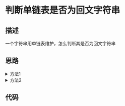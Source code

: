 # 判断单链表是否为回文字符串

## 描述

一个字符串用单链表维护，怎么判断其是否为回文字符串

## 思路

<details>
<summary>方法1</summary>
使用快慢指针，慢指针每前进一步就将data压入栈，直至快指针遍历完链表。然后快指针继续遍历，每遍历一步，就从栈里pop出一个进行对比，必须要每一步都完全一致才
</details>

<details>
<summary>方法2</summary>
使用快慢指针，慢指针前进的同时，修改其next指针，使前半部分逆序，直至快指针遍历完，然后比较左右两侧的链表
</details>

## 代码